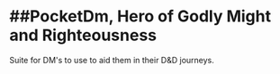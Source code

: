 ##PocketDm, Hero of Godly Might and Righteousness
=========

Suite for DM's to use to aid them in their D&amp;D journeys.
